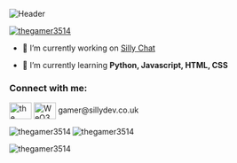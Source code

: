 ![Header](https://user-images.githubusercontent.com/79448904/206868050-ff990422-80f7-4e03-a7e5-42485308722d.png)
<p align="left"> <a href="https://github.com/ryo-ma/github-profile-trophy"><img src="https://github-profile-trophy.vercel.app/?username=thegamer3514" alt="thegamer3514" /></a> </p>

- 🔭 I’m currently working on [Silly Chat](https://github.com/TheGamer3514/silly-chat)

- 🌱 I’m currently learning **Python, Javascript, HTML, CSS**

<h3 align="left">Connect with me:</h3>
<p align="left">
<a href="https://www.youtube.com/thegamer3514" target="blank"><img align="center" src="https://raw.githubusercontent.com/rahuldkjain/github-profile-readme-generator/master/src/images/icons/Social/youtube.svg" alt="the gamer3514" height="30" width="40" /></a>
<a href="https://discord.gg/3qvpkgWSbF" target="blank"><img align="center" src="https://raw.githubusercontent.com/rahuldkjain/github-profile-readme-generator/master/src/images/icons/Social/discord.svg" alt="WeQ3TpdfZM" height="30" width="40" /></a>
gamer@sillydev.co.uk
<p><img align="left" src="https://github-readme-stats.vercel.app/api/top-langs?username=thegamer3514&show_icons=true&locale=en&layout=compact&theme=radical" alt="thegamer3514" /></p>
<p>&nbsp;<img align="left" src="https://github-readme-stats.vercel.app/api?username=thegamer3514&show_icons=true&locale=en&theme=radical" alt="thegamer3514" /></p>
<p><img align="left" src="https://github-readme-streak-stats.herokuapp.com/?user=thegamer3514&" alt="thegamer3514" /></p>
